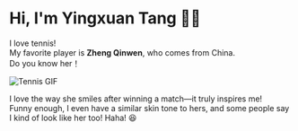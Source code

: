 # Hi, I'm Yingxuan Tang 🎾🔥  
I love tennis!  
My favorite player is **Zheng Qinwen**, who comes from China.  
Do you know her！

![Tennis GIF](https://media3.giphy.com/media/v1.Y2lkPTc5MGI3NjExeHE4ZmVraW9lNGw4ZGkwMmV4cHYzam14YWdiNm81ZXRoZG1ubG0zNiZlcD12MV9pbnRlcm5hbF9naWZfYnlfaWQmY3Q9Zw/ipu5DjtAubTobgvAoL/giphy.gif)

I love the way she smiles after winning a match—it truly inspires me!  
Funny enough, I even have a similar skin tone to hers, and some people say I kind of look like her too! Haha! 😆  
